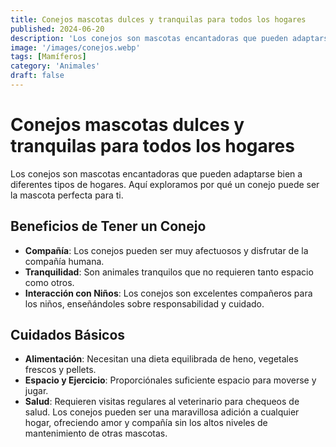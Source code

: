 ```yaml
---
title: Conejos mascotas dulces y tranquilas para todos los hogares
published: 2024-06-20
description: 'Los conejos son mascotas encantadoras que pueden adaptarse bien a diferentes tipos de hogares'
image: '/images/conejos.webp'
tags: [Mamíferos]
category: 'Animales'
draft: false 
---
```

# Conejos mascotas dulces y tranquilas para todos los hogares
Los conejos son mascotas encantadoras que pueden adaptarse bien a diferentes tipos de hogares. Aquí exploramos por qué un conejo puede ser la mascota perfecta para ti.
## Beneficios de Tener un Conejo
- **Compañía**: Los conejos pueden ser muy afectuosos y disfrutar de la compañía humana.
- **Tranquilidad**: Son animales tranquilos que no requieren tanto espacio como otros.
- **Interacción con Niños**: Los conejos son excelentes compañeros para los niños, enseñándoles sobre responsabilidad y cuidado.
## Cuidados Básicos
- **Alimentación**: Necesitan una dieta equilibrada de heno, vegetales frescos y pellets.
- **Espacio y Ejercicio**: Proporciónales suficiente espacio para moverse y jugar.
- **Salud**: Requieren visitas regulares al veterinario para chequeos de salud.
Los conejos pueden ser una maravillosa adición a cualquier hogar, ofreciendo amor y compañía sin los altos niveles de mantenimiento de otras mascotas.